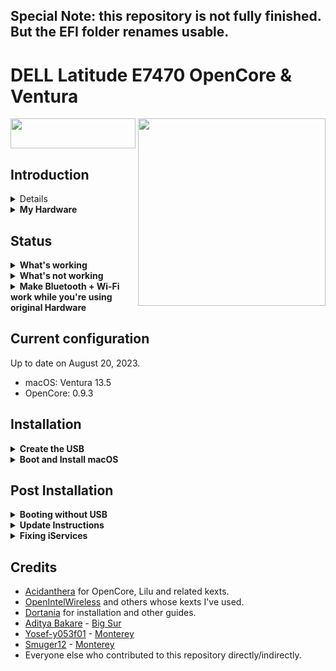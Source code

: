 ## Special Note: this repository is not fully finished. But the EFI folder renames usable.

# DELL Latitude E7470 OpenCore & Ventura

<img align="right" src="https://imgur.com/25u1lIk.jpg" width="300">

<a ref="https://github.com/acidanthera/OpenCorePkg"><img src="https://github.com/acidanthera/OpenCorePkg/blob/master/Docs/Logos/OpenCore_with_text_Small.png" width="200" height="48"><a/>

## Introduction

<details>
<summary><strong>Getting started</strong></summary>
</br>

**Meet the bootloader:**

- [Why OpenCore?](https://dortania.github.io/OpenCore-Install-Guide/why-oc.html)
- [Dortania's website](https://dortania.github.io)

**Recommended tools:**

- Plist editor: [ProperTree](https://github.com/corpnewt/ProperTree)
- EFI Partition Mounting Script: [MountEFI](https://github.com/corpnewt/MountEFI)

</details>

<details>
<summary><strong>My Hardware</strong></summary>
<br>

| Model              | Dell Latitude E7470                        |
|:-------------------|:-------------------------------------------|
| Processor          | Intel Core i5-6300U                        |
| Graphics           | Integrated Intel HD Graphics 520           |
| Memory             | 16GB 2133MHz DDR4 SODIMM (Dual channel)    |
| Display            | 14" WQHD (2560x1440) with ELAN Touchscreen |
| Storage            | Sandisk 512GB M.2 SATA SSD                 |
| WLAN + Bluetooth   | Intel Dual Band Wireless-AC 8260           |
| Camera             | 1920x1080 FHD Webcam                       |
| Fingerprint Reader | No                                         |
| Soundcard          | Realtek ALC293                             |
| Keyboard           | Backlit Keyboard                           |
| Trackpad           | ALPS Touchpad                              |

</details>

## Status

<details>
<summary><strong>What's working</strong></summary>
</br>

- [x] Intel HD 520 Graphics `incuding graphics acceleration`
- [x] All USB ports
- [x] Internal camera
- [x] WiFi using [AirportItlwm](https://github.com/OpenIntelWireless/itlwm)
- [x] Bluetooth using [IntelBluetoothFirmware and IntelBluetoothInjector](https://github.com/OpenIntelWireless/IntelBluetoothFirmware)
- [x] Shutdown/ Reboot/ Sleep/ Wake
- [x] Speakers and headphones jack
- [x] Intel Gigabit Ethernet
- [x] iMessage, FaceTime, App Store
- [x] miniDP and HDMI with digital audio passthrough (if you experience cursor lags, try turning on and off one of the displays).
- [x] Keyboard and Trackpad(two finger vertical swipes)
- [x] DRM (Works with Google Chrome. Tested with Prime Video and Netflix.)
- [x] SD Card Reader using [Sinetek-rtsx](https://github.com/cholonam/Sinetek-rtsx)

<hr>

- [x] Intel HD 520 Graphics `incuding graphics acceleration`
- [x] All USB ports
- [x] Internal camera
- [x] AirDrop* using [NGFF(M.2) Model BCM94360NG Hackintosh Card](https://www.amazon.com/Hackintosh-M-2-NGFF-BCM94360NG-Continuity/dp/B083YXS7VF)
- [x] WiFi using [NGFF(M.2) Model BCM94360NG Hackintosh Card](https://www.amazon.com/Hackintosh-M-2-NGFF-BCM94360NG-Continuity/dp/B083YXS7VF)
- [x] Bluetooth using [NGFF(M.2) Model BCM94360NG Hackintosh Card](https://www.amazon.com/Hackintosh-M-2-NGFF-BCM94360NG-Continuity/dp/B083YXS7VF)
- [x] Shutdown/ Reboot/ Sleep/ Wake
- [x] Speakers and headphones jack
- [x] Intel Gigabit Ethernet
- [x] iMessage, FaceTime, App Store
- [x] miniDP and HDMI with digital audio passthrough(If you experience cursor lags, try turning on and off one of the displays.)
- [x] Keyboard and Trackpad(two finger vertical swipes)
- [x] DRM(Works with Google Chrome. Tested with Prime Video and Netflix.)
- [x] SD Card Reader using [Sinetek-rtsx](https://github.com/cholonam/Sinetek-rtsx)

<hr>

- [x] Bluetooth using [IntelBluetoothFirmware](https://github.com/OpenIntelWireless/IntelBluetoothFirmware) (without IntelBluetoothInjector.kext) and BlueToolFixup.kext from: [BrcmPatchRAM](https://github.com/acidanthera/BrcmPatchRAM)

</details>

<details>
<summary><strong>What's not working</strong></summary>
</br>

- [ ] [Multitouch gestures for ALPS touchpad.](https://github.com/adityabakare/macOS-Dell-Latitude-E7470/issues/1)

</details>

<details>
<summary><strong>Make Bluetooth + Wi-Fi work while you're using original Hardware</strong></summary>
</br>

* WiFi using [AirportItlwm](https://github.com/OpenIntelWireless/itlwm)
* Bluetooth using [IntelBluetoothFirmware and IntelBluetoothInjector](https://github.com/OpenIntelWireless/IntelBluetoothFirmware)

</details>

## Current configuration

Up to date on August 20, 2023.
- macOS: Ventura 13.5
- OpenCore: 0.9.3

## Installation

<details>
<summary><strong>Create the USB</strong></summary>
</br>

Follow the [guide on the OpenCore documentation](https://dortania.github.io/OpenCore-Install-Guide/installer-guide/) to create a USB for installation. Choose the operating system you use to create the USB and proceed with the guide. At the end of the Create USB section, OpenCore will ask us to do additional configurations. We don't need to do any of that because the `EFI` folder in this repository provides all necessary configurations we need for installation on Dell Latitude E7470.
</details>

<details>
<summary><strong>Boot and Install macOS</strong></summary>
</br>

- Plug in the USB we created to your Dell computer
- Press the Power button to turn on our computer (if you used the Dell to create the USB, shutdown the computer first)
- Wait and we will see the Apple icon on a black screen with a progress bar at the bottom
- Then, we will see a menu with four options. Make sure select `Disk Utility` to partition your disk appropriately and format the partition for installing macOS into `APFS`. If you are dual booting with other operating systems, an easier way would be to partition the drive beforehand as some formats like NTFS are readonly on macOS.
- Follow the installation steps and configure the preferences to your liking
- Log in to macOS and enjoy

</details>

## Post Installation

<details>
<summary><strong>Booting without USB</strong></summary>
</br>

You need to plug in the installation USB created previously everytime you start macOS after shutdown. If you want to boot without the USB, follow [this guide by OpenCore](https://dortania.github.io/OpenCore-Post-Install/universal/oc2hdd.html#grabbing-opencore-off-the-usb).

</details>

<details>
<summary><strong>Update Instructions</strong></summary>
</br>

- To update from an older version of EFI to the current one, download this repository and replace your EFI folder with this one. Make sure you use your own SMBIOS, the included one is only for reference.

- After update, you can check your current OpenCore version by typing the following line in the Terminal:
```
nvram 4D1FDA02-38C7-4A6A-9CC6-4BCCA8B30102:opencore-version
```
You may see a line printed as follows:
```
4D1FDA02-38C7-4A6A-9CC6-4BCCA8B30102:opencore-version   REL-093-2023-06-12
```
where `REL` means a RELEASE version of OC, `093` means version 0.7.4, and `2023-06-12` is the date of the release.

</details>

<details>
<summary><strong>Fixing iServices</strong></summary>
</br>

- In order to get Apple Services like App Store working, you need to generate your own SMBIOS(The included one is only for reference).

- For more information on how to do that, visit the [Dortania Guide](https://dortania.github.io/OpenCore-Post-Install/universal/iservices.html#generate-a-new-serial).

</details>

## Credits

- [Acidanthera](https://github.com/acidanthera) for OpenCore, Lilu and related kexts.
- [OpenIntelWireless](https://github.com/OpenIntelWireless) and others whose kexts I've used.
- [Dortania](https://dortania.github.io) for installation and other guides.
- [Aditya Bakare](https://github.com/adityabakare) - [Big Sur](https://github.com/adityabakare/macOS-Dell-Latitude-E7470)
- [Yosef-y053f01](https://github.com/y053f01) - [Monterey](https://github.com/y053f01/macOS-Monterey-Dell-Latitude-E7470)
- [Smuger12](https://github.com/Smuger12) - [Monterey](https://github.com/Smuger12/Hackintosh_Dell_Latitude_E7470)
- Everyone else who contributed to this repository directly/indirectly.
